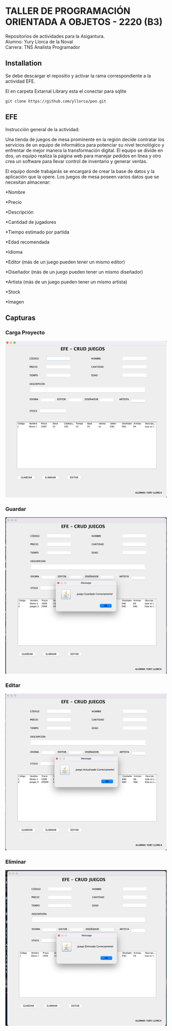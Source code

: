 # TALLER DE PROGRAMACIÓN ORIENTADA A OBJETOS - 2220 (B3)

Repositorios de actividades para la Asigantura.  
Alumno: Yury Llorca de la Noval  
Carrera: TNS Analista Programador  

## Installation

Se debe descargar el repositio y activar la rama correspondiente a la actividad EFE.

El en carpeta Extarnal Library esta el conectar para sqlite

```
git clone https://github.com/yllorca/poo.git
```

## EFE
Instrucción general de la actividad:

Una tienda de juegos de mesa prominente en la región decide contratar los servicios de un equipo de informática para potenciar su nivel tecnológico y enfrentar de mejor manera la transformación digital. El equipo se divide en dos, un equipo realiza la página web para manejar pedidos en línea y otro crea un software para llevar control de inventario y generar ventas.

El equipo donde trabajarás se encargará de crear la base de datos y la aplicación que la opere. Los juegos de mesa poseen varios datos que se necesitan almacenar:

*Nombre

*Precio

*Descripción

*Cantidad de jugadores

*Tiempo estimado por partida

*Edad recomendada

*Idioma

*Editor (más de un juego pueden tener un mismo editor)

*Diseñador (más de un juego pueden tener un mismo diseñador)

*Artista (más de un juego pueden tener un mismo artista)

*Stock

*Imagen

## Capturas


### Carga Proyecto
![Inicial](https://github.com/yllorca/poo/blob/efe/img/1.png?raw=true)

### Guardar
![Guardar](https://github.com/yllorca/poo/blob/efe/img/2.png?raw=true)

### Editar
![Editar](https://github.com/yllorca/poo/blob/efe/img/3.png?raw=true)

### Eliminar
![Eliminar](https://github.com/yllorca/poo/blob/efe/img/4.png?raw=true)
